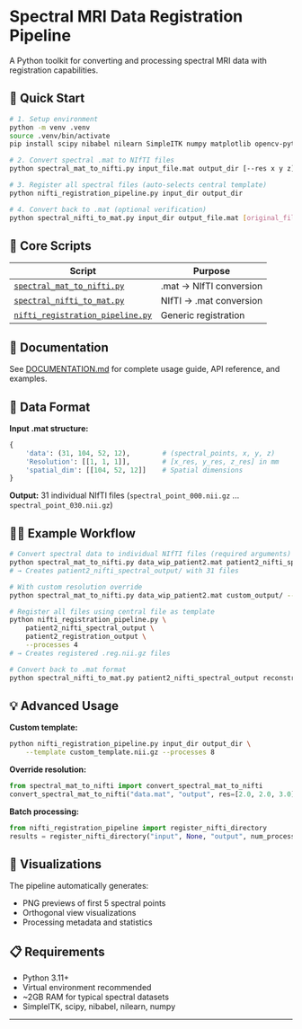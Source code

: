 # Spectral MRI Data Registration Pipeline

A Python toolkit for converting and processing spectral MRI data with registration capabilities.

## 🚀 Quick Start

```bash
# 1. Setup environment
python -m venv .venv
source .venv/bin/activate
pip install scipy nibabel nilearn SimpleITK numpy matplotlib opencv-python

# 2. Convert spectral .mat to NIfTI files
python spectral_mat_to_nifti.py input_file.mat output_dir [--res x y z]

# 3. Register all spectral files (auto-selects central template)
python nifti_registration_pipeline.py input_dir output_dir

# 4. Convert back to .mat (optional verification)
python spectral_nifti_to_mat.py input_dir output_file.mat [original_file.mat]
```

## 📁 Core Scripts

| Script | Purpose |
|--------|---------|
| [`spectral_mat_to_nifti.py`](DOCUMENTATION.md#spectral_mat_to_niftipy) | .mat → NIfTI conversion |
| [`spectral_nifti_to_mat.py`](DOCUMENTATION.md#spectral_nifti_to_matpy) | NIfTI → .mat conversion |
| [`nifti_registration_pipeline.py`](DOCUMENTATION.md#nifti_registration_pipelinepy) | Generic registration |

## 📖 Documentation

See [DOCUMENTATION.md](DOCUMENTATION.md) for complete usage guide, API reference, and examples.

## 🔧 Data Format

**Input .mat structure:**
```python
{
    'data': (31, 104, 52, 12),        # (spectral_points, x, y, z)
    'Resolution': [[1, 1, 1]],        # [x_res, y_res, z_res] in mm
    'spatial_dim': [[104, 52, 12]]    # Spatial dimensions
}
```

**Output:** 31 individual NIfTI files (`spectral_point_000.nii.gz` ... `spectral_point_030.nii.gz`)

## 🏃‍♂️ Example Workflow

```bash
# Convert spectral data to individual NIfTI files (required arguments)
python spectral_mat_to_nifti.py data_wip_patient2.mat patient2_nifti_spectral_output
# → Creates patient2_nifti_spectral_output/ with 31 files

# With custom resolution override
python spectral_mat_to_nifti.py data_wip_patient2.mat custom_output/ --res 2.0 2.0 3.0

# Register all files using central file as template
python nifti_registration_pipeline.py \
    patient2_nifti_spectral_output \
    patient2_registration_output \
    --processes 4
# → Creates registered .reg.nii.gz files

# Convert back to .mat format
python spectral_nifti_to_mat.py patient2_nifti_spectral_output reconstructed.mat data_wip_patient2.mat
```

## 💡 Advanced Usage

**Custom template:**
```bash
python nifti_registration_pipeline.py input_dir output_dir \
    --template custom_template.nii.gz --processes 8
```

**Override resolution:**
```python
from spectral_mat_to_nifti import convert_spectral_mat_to_nifti
convert_spectral_mat_to_nifti("data.mat", "output", res=[2.0, 2.0, 3.0])
```

**Batch processing:**
```python
from nifti_registration_pipeline import register_nifti_directory
results = register_nifti_directory("input", None, "output", num_processes=12)
```

## 🎨 Visualizations

The pipeline automatically generates:
- PNG previews of first 5 spectral points
- Orthogonal view visualizations
- Processing metadata and statistics


## 📋 Requirements

- Python 3.11+
- Virtual environment recommended
- ~2GB RAM for typical spectral datasets
- SimpleITK, scipy, nibabel, nilearn, numpy

---
